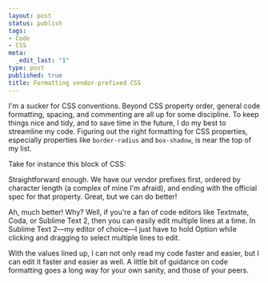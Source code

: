 ```yaml
--- 
layout: post
status: publish
tags: 
- Code
- CSS
meta: 
  _edit_last: "1"
type: post
published: true
title: Formatting vendor-prefixed CSS
---
```

I'm a sucker for CSS conventions. Beyond CSS property order, general code formatting, spacing, and commenting are all up for some discipline. To keep things nice and tidy, and to save time in the future, I do my best to streamline my code. Figuring out the right formatting for CSS properties, especially properties like `border-radius` and `box-shadow`, is near the top of my list.

Take for instance this block of CSS:

<script src="https://gist.github.com/1436739.js?file=Unformatted%20vender-prefixed%20CSS"></script>

Straightforward enough. We have our vendor prefixes first, ordered by character length (a complex of mine I'm afraid), and ending with the official spec for that property. Great, but we can do better!

<script src="https://gist.github.com/1436745.js?file=Formatted%20vender-prefixed%20CSS"></script>

Ah, much better! Why? Well, if you're a fan of code editors like Textmate, Coda, or Sublime Text 2, then you can easily edit multiple lines at a time. In Sublime Text 2&mdash;my editor of choice&mdash;I just have to hold Option while clicking and dragging to select multiple lines to edit.

With the values lined up, I can not only read my code faster and easier, but I can edit it faster and easier as well. A little bit of guidance on code formatting goes a long way for your own sanity, and those of your peers.
